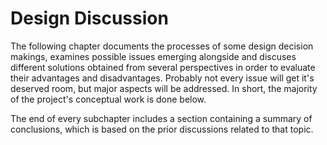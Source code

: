 Design Discussion
==========================================



The following chapter documents the processes of some design decision makings, examines possible 
issues emerging alongside and discuses different solutions obtained from several perspectives 
in order to evaluate their advantages and disadvantages. Probably not every issue will get it's  
deserved room, but major aspects will be addressed. 
In short, the majority of the project's conceptual work is done below.

The end of every subchapter includes a section containing a summary of conclusions, which is based 
on the prior discussions related to that topic.
